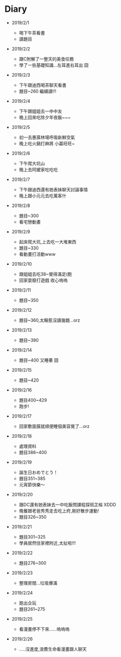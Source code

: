 # Diary

* 2019/2/1
  * 喝下午茶看書
  * 讀題目
  
* 2019/2/2
  * 跟C附解了一整天的美食任務
  * 學了一些基礎知識...左耳進右耳出 囧
  
* 2019/2/3
  * 下午跟迪西喝茶聊天看書
  * 題目~260 繼續讀!!!
  
* 2019/2/4
  * 下午跟姐姐去一中中友
  * 晚上回來吃除夕年夜飯~~~
    
* 2019/2/5
  * 初一去惠蓀林場呼吸新鮮空氣
  * 晚上吃火鍋打麻將 小贏旺旺~
  
* 2019/2/6
  * 下午爬大坑山
  * 晚上去阿嬤家吃吃吃
  
* 2019/2/7
  * 下午跟迪西還有她表妹聊天討論事情
  * 晚上跟小元元去吃萬客什
  
* 2019/2/8
  * 題目~300 
  * 看宅戀動畫
  
* 2019/2/9
  * 起床爬大坑,上去吃一大堆東西
  * 題目~330
  * 看動畫打活動www
  
* 2019/2/10
  * 跟姐姐去吃38~覺得滿足(飽
  * 回家耍廢打遊戲 收心嗚嗚
  
* 2019/2/11
  * 題目~350
  
* 2019/2/12
  * 題目~360,太睏惹沒讀幾題...orz
  
* 2019/2/13
  * 題目~390
  
* 2019/2/14
  * 題目~400 又睡著 囧

* 2019/2/15
  * 題目~420
  
* 2019/2/16
  * 題目400~429
  * 跑步!
  
* 2019/2/17
  * 回家敷面膜就順便睡個美容覺了...orz
 
* 2019/2/18
  * 處理資料
  * 題目386~400
  
* 2019/2/19
  * 誕生日おめでとう！ 
  * 題目351~385
  * 元宵節快樂～
  
* 2019/2/20
  * 跟DC還有她表妹去一中吃飯問課程探班芷榕 XDDD
  * 晚餐跟老爸秀秀走去吃上府,剛好散步運動!
  * 題目326~350

* 2019/2/21
  * 題目301~325
  * 學員居然住家裡附近,太扯啦!!!
  
* 2019/2/22
  * 題目276~300
  
* 2019/2/23
  * 整理房間...垃圾爆滿
  
* 2019/2/24
  * 跑出企玩
  * 題目261~275
  
* 2019/2/25
  * 看漫畫停不下來......嗚嗚嗚
  
* 2019/2/26
  * .....沒進度,浪費生命看漫畫跟人聊天
  
  